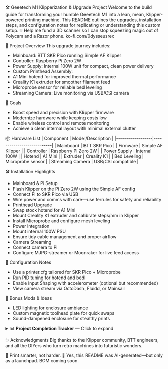 

🛠️ Geeetech M1 Klipperization & Upgrade Project
Welcome to the build guide for transforming your humble Geeetech M1 into a lean, mean, Klipper-powered printing machine. This README outlines the upgrades, installation steps, and configuration notes for replicating or understanding this custom setup.
💡 Help me fund a 3D scanner so I can stop squeezing magic out of Polycam and a Razor phone.
ko-fi.com/0dysseusrex



🧰 Project Overview
This upgrade journey includes:
- Mainboard: BTT SKR Pico running Simple AF Klipper
- Controller: Raspberry Pi Zero 2W
- Power Supply: Internal 100W unit for compact, clean power delivery
- Custom Printhead Assembly:
- A1 Mini hotend for improved thermal performance
- Creality K1 extruder for smoother filament feed
- Microprobe sensor for reliable bed leveling
- Streaming Camera: Live monitoring via USB/CSI camera

🚀 Goals
- Boost speed and precision with Klipper firmware
- Modernize hardware while keeping costs low
- Enable wireless control and remote monitoring
- Achieve a clean internal layout with minimal external clutter

📦 Hardware List
| Component         | Model/Description         |
|------------------|---------------------------|
| Mainboard        | BTT SKR Pico              |
| Firmware         | Simple AF Klipper         |
| Controller       | Raspberry Pi Zero 2W      |
| Power Supply     | Internal 100W             |
| Hotend           | A1 Mini                   |
| Extruder         | Creality K1               |
| Bed Leveling     | Microprobe sensor         |
| Streaming Camera | USB/CSI compatible        |

🛠️ Installation Highlights
- Mainboard & Pi Setup
- Flash Klipper on the Pi Zero 2W using the Simple AF config
- Connect Pi to SKR Pico via USB
- Wire power and comms with care—use ferrules for safety and reliability
- Printhead Upgrade
- Swap stock hotend for A1 Mini
- Mount Creality K1 extruder and calibrate steps/mm in Klipper
- Install Microprobe and configure mesh leveling
- Power Integration
- Mount internal 100W PSU
- Ensure tidy cable management and proper airflow
- Camera Streaming
- Connect camera to Pi
- Configure MJPG-streamer or Moonraker for live feed access

🧠 Configuration Notes
- Use a printer.cfg tailored for SKR Pico + Microprobe
- Run PID tuning for hotend and bed
- Enable Input Shaping with accelerometer (optional but recommended)
- View camera stream via OctoDash, Fluidd, or Mainsail

🎨 Bonus Mods & Ideas
- LED lighting for enclosure ambiance
- Custom magnetic toolhead plate for quick swaps
- Sound-dampened enclosure for stealthy prints

<details><summary>📊 <strong>Project Completion Tracker</strong> — Click to expand</summary>
🔧 Printhead Re-design — 90%
█████████░
✅ Completed:
- A1 Mini Hotend
- Probe mounting location
- Microprobe mount
- Fan mounts
- Cable guides
📝 To Do:
- Redesign bottom screw mounts to point forwards

🏗️ Gantry Re-design — 100%
██████████
- Universal screw holes for custom MCU mounts ✅

🧩 MCU / Breakout Board Mount — 100%
██████████
- Fully installed ✅

⚙️ Electronics Mount — 0%
░░░░░░░░░░
- SKR Pico Mount ❌
- Pi Zero 2W Mount ❌
- Breakout Board Mount ❌
- Knomi Mount ❌
- E-stop Mount ❌

🔌 PSU Mount — 0%
░░░░░░░░░░
- Not yet started ❌

💻 Software — 0%
░░░░░░░░░░
- Clone Simple AF Repo ❌
- Custom printer.cfg ❌
- Automate setup via Simple AF ❌
- Test functionality ❌

🧪 Testing — 0%
░░░░░░░░░░
- Initial printer function tests ❌
- PID tuning ❌
- Input shaper graphs ❌
- First test prints ❌
- Speed tests ❌
- Dial-in settings ❌

🎬 Video Editing — 0%
░░░░░░░░░░
- Not yet started ❌

🌐 Publish & Go Live — 0%
░░░░░░░░░░
- Awaiting completion ❌
</details>

✨ Acknowledgments
Big thanks to the Klipper community, BTT engineers, and all the DIYers who turn retro machines into futuristic wonders.

🧠 Print smarter, not harder.
🤖 Yes, this README was AI-generated—but only as a launchpad. BOM coming soon.


